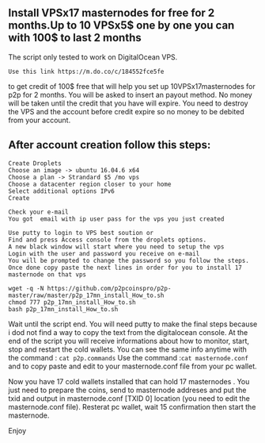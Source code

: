 ## Install VPSx17 masternodes for free for 2 months.Up to 10 VPSx5$ one by one you can with 100$ to last 2 months
The script only tested to work on DigitalOcean VPS.

```Use this link https://m.do.co/c/184552fce5fe ```

to get credit of 100$ free that will help you set up 10VPSx17masternodes for p2p for 2 months.
You will be asked to insert an payout method.  No money will be taken until the credit that you have will expire. 
You need to destroy the VPS and the account before credit expire so no money to be debited from your account. 


## After account creation follow this steps:
```
Create Droplets
Choose an image -> ubuntu 16.04.6 x64
Choose a plan -> Strandard $5 /mo vps
Choose a datacenter region closer to your home
Select additional options IPv6
Create

Check your e-mail
You got  email with ip user pass for the vps you just created

Use putty to login to VPS best soution or 
Find and press Access console from the droplets options. 
A new black window will start where you need to setup the vps
Login with the user and password you receive on e-mail
You will be prompted to change the password so you follow the steps.
Once done copy paste the next lines in order for you to install 17 masternode on that vps
```
```
wget -q -N https://github.com/p2pcoinspro/p2p-master/raw/master/p2p_17mn_install_How_to.sh
chmod 777 p2p_17mn_install_How_to.sh
bash p2p_17mn_install_How_to.sh
```
Wait until the script end.
You will need putty to make the final steps because i dod not find a way to copy the text from the digitalocean console.
At the end of the script you will receive informations about how to monitor, start, stop and restart the cold wallets.
You can see the same info anytime with the command : ```cat p2p.commands```
Use the command :```cat masternode.conf```
and to copy paste and edit to your masternode.conf file from your pc wallet. 

Now you have 17 cold wallets installed that can hold 17 masternodes .  You just need to prepare the coins, send to masternode addreses and put the txid and output in masternode.conf [TXID 0] location (you need to edit the masternode.conf file). Resterat pc wallet, wait 15 confirmation then start the masternode.

Enjoy 

